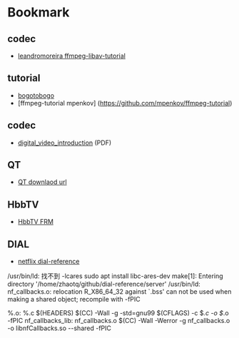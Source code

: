 # Bookmark

## codec
* [leandromoreira ffmpeg-libav-tutorial](https://github.com/leandromoreira/ffmpeg-libav-tutorial.git)

## tutorial

* [bogotobogo](http://www.bogotobogo.com)
* [ffmpeg-tutorial mpenkov] (https://github.com/mpenkov/ffmpeg-tutorial)

## codec

* [digital_video_introduction](https://github.com/leandromoreira/digital_video_introduction) (PDF)

## QT 
 * [QT downlaod url](https://download.qt.io/archive/qt/)

## HbbTV
 * [HbbTV FRM](http://www.francescpinyol.cat/hbbtv.html)
 
## DIAL
 * [netflix dial-reference](https://github.com/Netflix/dial-reference)
 
 /usr/bin/ld: 找不到 -lcares
 sudo apt install libc-ares-dev
 make[1]: Entering directory '/home/zhaotq/github/dial-reference/server'
 /usr/bin/ld: nf_callbacks.o: relocation R_X86_64_32 against `.bss' can not be used when making a shared object; recompile with -fPIC
 
 %.o: %.c $(HEADERS)
	$(CC) -Wall -g -std=gnu99 $(CFLAGS) -c $*.c -o $*.o -fPIC
nf_callbacks_lib: nf_callbacks.o
	$(CC) -Wall -Werror -g nf_callbacks.o -o libnfCallbacks.so --shared -fPIC

 
